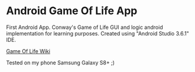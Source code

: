 # Android Game Of Life App

First Android App. Conway's Game of Life GUI and logic android implementation for learning purposes.
Created using "Android Studio 3.6.1" IDE.

[Game Of Life Wiki](https://en.wikipedia.org/wiki/Conway%27s_Game_of_Life)

Tested on my phone Samsung Galaxy S8+ ;)
